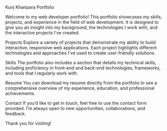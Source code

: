 Kunj Khanpara Portfolio

Welcome to my web developer portfolio! This portfolio showcases my skills, projects, and experience in the field of web development. It is designed to give you an insight into my background, the technologies I work with, and the interactive projects I’ve created.

Projects Explore a variety of projects that demonstrate my ability to build interactive, responsive web applications. Each project highlights different technologies and approaches I've used to create user-friendly solutions.

Skills The portfolio also includes a section that details my technical skills, including proficiency in front-end and back-end technologies, frameworks, and tools that I regularly work with.

Resume You can download my resume directly from the portfolio to see a comprehensive overview of my experience, education, and professional achievements.

Contact If you’d like to get in touch, feel free to use the contact form provided. I’m always open to new opportunities, collaborations, and feedback.

Thank you for visiting!
